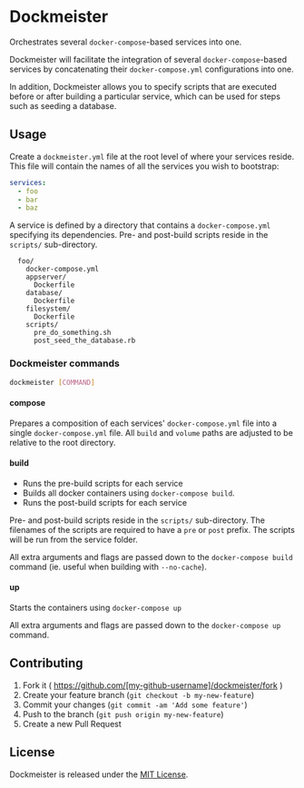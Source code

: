 # Dockmeister

Orchestrates several `docker-compose`-based services into one.

Dockmeister will facilitate the integration of several `docker-compose`-based services by concatenating their `docker-compose.yml` configurations into one.

In addition, Dockmeister allows you to specify scripts that are executed before or after building a particular service, which can be used for steps such as seeding a database.

## Usage

Create a `dockmeister.yml` file at the root level of where your services reside. This file will contain the names of all the services you wish to bootstrap:

```yaml
services:
  - foo
  - bar
  - baz
```

A service is defined by a directory that contains a `docker-compose.yml` specifying its dependencies. Pre- and post-build scripts reside in the `scripts/` sub-directory.

```
  foo/
    docker-compose.yml
    appserver/
      Dockerfile
    database/
      Dockerfile
    filesystem/
      Dockerfile
    scripts/
      pre_do_something.sh
      post_seed_the_database.rb
```

### Dockmeister commands

```bash
dockmeister [COMMAND]
```

#### compose

Prepares a composition of each services' `docker-compose.yml` file into a single `docker-compose.yml` file. All `build` and `volume` paths are adjusted to be relative to the root directory.

#### build

- Runs the pre-build scripts for each service
- Builds all docker containers using `docker-compose build`.
- Runs the post-build scripts for each service

Pre- and post-build scripts reside in the `scripts/` sub-directory.
The filenames of the scripts are required to have a `pre` or `post` prefix.
The scripts will be run from the service folder.

All extra arguments and flags are passed down to the `docker-compose build` command (ie. useful when building with `--no-cache`).

#### up

Starts the containers using `docker-compose up`

All extra arguments and flags are passed down to the `docker-compose up` command.

## Contributing

1. Fork it ( https://github.com/[my-github-username]/dockmeister/fork )
2. Create your feature branch (`git checkout -b my-new-feature`)
3. Commit your changes (`git commit -am 'Add some feature'`)
4. Push to the branch (`git push origin my-new-feature`)
5. Create a new Pull Request

## License

Dockmeister is released under the [MIT License](http://www.opensource.org/licenses/MIT).
